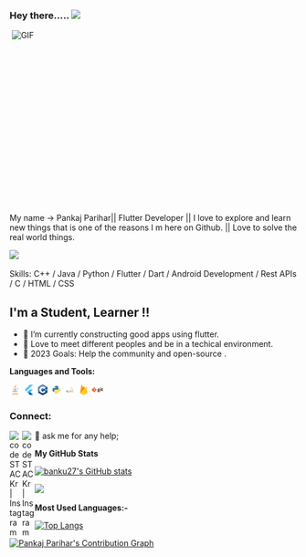 ### Hey there..... <img src="https://media.giphy.com/media/hvRJCLFzcasrR4ia7z/giphy.gif" width="25px">

<img align="right" alt="GIF" src="https://github.com/abhisheknaiidu/abhisheknaiidu/blob/master/code.gif?raw=true" width="500" height="320" />

My name -> Pankaj Parihar|| Flutter Developer ||  I love to explore and learn new things that is one of the reasons I m here on Github. || Love to solve the real world things.

![](https://visitor-badge.glitch.me/badge?page_id=banku27.banku27)

Skills: C++ / Java / Python / Flutter / Dart / Android Development / Rest APIs / C / HTML / CSS

## I'm a Student,  Learner !!

- 🌱 I’m currently constructing good apps using flutter.
- 👯 Love to meet different peoples and be in a techical environment.
- 🥅 2023 Goals: Help the community and open-source .




**Languages and Tools:**  

<code><img height="20" src="https://raw.githubusercontent.com/github/explore/80688e429a7d4ef2fca1e82350fe8e3517d3494d/topics/java/java.png"></code>
<code><img height="20" src="https://raw.githubusercontent.com/github/explore/80688e429a7d4ef2fca1e82350fe8e3517d3494d/topics/flutter/flutter.png"></code>
<code><img height="20" src="https://raw.githubusercontent.com/github/explore/80688e429a7d4ef2fca1e82350fe8e3517d3494d/topics/cpp/cpp.png"></code>
<code><img height="20" src="https://raw.githubusercontent.com/github/explore/80688e429a7d4ef2fca1e82350fe8e3517d3494d/topics/python/python.png"></code>
<code><img height="20" src="https://raw.githubusercontent.com/github/explore/80688e429a7d4ef2fca1e82350fe8e3517d3494d/topics/mysql/mysql.png"></code>
<code><img height="20" src="https://raw.githubusercontent.com/github/explore/80688e429a7d4ef2fca1e82350fe8e3517d3494d/topics/firebase/firebase.png"></code>
<code><img height="20" src="https://raw.githubusercontent.com/github/explore/80688e429a7d4ef2fca1e82350fe8e3517d3494d/topics/git/git.png"></code>

### Connect:

💬 ask me for any help;
[<img align="left" alt="codeSTACKr | Instagram" width="22px" src="https://cdn.jsdelivr.net/npm/simple-icons@v3/icons/linkedin.svg" />][linkedin] 
[<img align="left" alt="codeSTACKr | Instagram" width="22px" src="https://cdn.jsdelivr.net/npm/simple-icons@v3/icons/instagram.svg" />][instagram] 


[instagram]: https://instagram.com/__pankaj7__
[linkedin]: https://www.linkedin.com/in/pankaj-parihar-63946a20b/

<b>My GitHub Stats</b>

<a href="http://www.github.com/banku27"><img src="https://github-readme-stats.vercel.app/api?username=banku27&show_icons=true&hide=&count_private=true&title_color=0891b2&text_color=ffffff&icon_color=0891b2&bg_color=1c1917&hide_border=true&show_icons=true" alt="banku27's GitHub stats" /></a>

<a href="http://www.github.com/banku27"><img src="https://github-readme-streak-stats.herokuapp.com/?user=banku27&stroke=ffffff&background=1c1917&ring=0891b2&fire=0891b2&currStreakNum=ffffff&currStreakLabel=0891b2&sideNums=ffffff&sideLabels=ffffff&dates=ffffff&hide_border=true" /></a>

<b>Most Used Languages:-</b>

[![Top Langs](https://github-readme-stats.vercel.app/api/top-langs/?username=banku27&layout=compact&theme=vision-friendly-dark&langs_count=8)](https://github.com/banku27/github-readme-stats)

<a href="http://www.github.com/banku27"><img src="https://github-readme-activity-graph.cyclic.app/graph?username=banku27&bg_color=1c1917&color=ffffff&line=0891b2&point=ffffff&area_color=1c1917&area=true&hide_border=true&custom_title=GitHub%20Commits%20Graph" alt="Pankaj Parihar's Contribution Graph" /></a>

